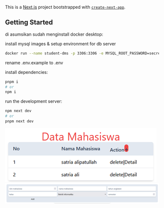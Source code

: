 This is a [Next.js](https://nextjs.org/) project bootstrapped with [`create-next-app`](https://github.com/vercel/next.js/tree/canary/packages/create-next-app).

## Getting Started
di asumsikan sudah menginstall docker desktop: 

install mysql images & setup environment for db server
```bash
docker run --name student-dms -p 3306:3306 -e MYSQL_ROOT_PASSWORD=secret123 -d mysql
```
rename .env.example to .env

install dependencies:
```bash
pnpm i
# or
npm i
```
run the development server:
```bash
npm next dev
# or
pnpm next dev
```
![image](./TampilanUtama.png)
![image](./create.png)
